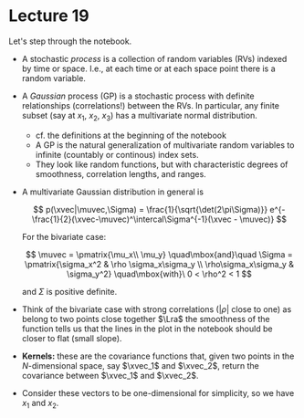 # Lecture 19

Let's step through the [](notebooks/Gaussian_processes/demo-GaussianProcesses.ipynb) notebook.

* A stochastic *process* is a collection of random variables (RVs) indexed by time or space. I.e., at each time or at each space point there is a random variable.

* A *Gaussian* process (GP) is a stochastic process with definite relationships (correlations!) between the RVs.
In particular, any finite subset (say at $x_1$, $x_2$, $x_3$) has a multivariate normal distribution.
    * cf. the definitions at the beginning of the notebook
    * A GP is the natural generalization of multivariate random variables to infinite (countably or continous) index sets.
    * They look like random functions, but with characteristic degrees of smoothness, correlation lengths, and ranges.

* A multivariate Gaussian distribution in general is

    $$
      p(\xvec|\muvec,\Sigma) = \frac{1}{\sqrt{\det(2\pi\Sigma)}}
        e^{-\frac{1}{2}(\xvec-\muvec)^\intercal\Sigma^{-1}(\xvec - \muvec)}
    $$

    For the bivariate case:

    $$
      \muvec = \pmatrix{\mu_x\\ \mu_y} \quad\mbox{and}\quad
      \Sigma = \pmatrix{\sigma_x^2 & \rho \sigma_x\sigma_y \\
                        \rho\sigma_x\sigma_y & \sigma_y^2}
            \quad\mbox{with}\ 0 < \rho^2 < 1            
    $$

    and $\Sigma$ is positive definite.

* Think of the bivariate case with strong correlations ($|\rho|$ close to one) as belong to two points close together $\Lra$ the smoothness of the function tells us that the lines in the plot in the notebook should be closer to flat (small slope). 

* **Kernels:** these are the covariance functions that, given two points in the $N$-dimensional space, say $\xvec_1$ and $\xvec_2$, return the covariance between $\xvec_1$ and $\xvec_2$.

* Consider these vectors to be one-dimensional for simplicity, so we have $x_1$ and $x_2$.  